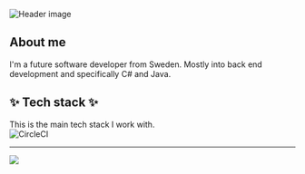 ![Header image](https://github.com/user-attachments/assets/9d05644e-202d-4096-999a-1acb792d7601)

## About me
I'm a future software developer from Sweden. Mostly into back end development and specifically C# and Java.  

## ✨ Tech stack ✨
This is the main tech stack I work with.  
![CircleCI](https://img.shields.io/badge/circle%20ci-%23161616.svg?style=for-the-badge&logo=circleci&logoColor=white)
<hr>

![](https://komarev.com/ghpvc/?username=ergyl&color=green)

